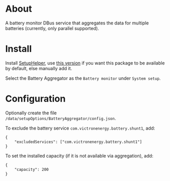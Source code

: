 
# About

A battery monitor DBus service that aggregates the data for multiple batteries (currently, only parallel supported).


# Install

Install [SetupHelper](https://github.com/kwindrem/SetupHelper), use [this version](https://github.com/pulquero/SetupHelper) if you want this package
to be available by default, else manually add it.

Select the Battery Aggregator as the `Battery monitor` under `System setup`.


# Configuration

Optionally create the file `/data/setupOptions/BatteryAggregator/config.json`.

To exclude the battery service `com.victronenergy.battery.shunt1`, add:

	{
		"excludedServices": ["com.victronenergy.battery.shunt1"]
	}

To set the installed capacity (if it is not available via aggregation), add:

	{
		"capacity": 200
	}

